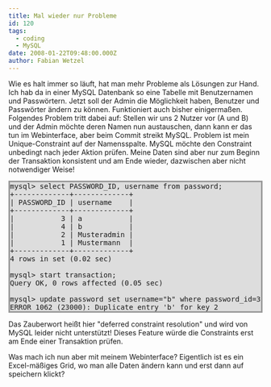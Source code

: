 ```yaml
---
title: Mal wieder nur Probleme
id: 120
tags:
  - coding
  - MySQL
date: 2008-01-22T09:48:00.000Z
author: Fabian Wetzel
---
```


Wie es halt immer so l&#228;uft, hat man mehr Probleme als L&#246;sungen zur Hand. Ich hab da in einer MySQL Datenbank so eine Tabelle mit Benutzernamen und Passw&#246;rtern. Jetzt soll der Admin die M&#246;glichkeit haben, Benutzer und Passw&#246;rter &#228;ndern zu k&#246;nnen. Funktioniert auch bisher einigerma&#223;en. Folgendes Problem tritt dabei auf: Stellen wir uns 2 Nutzer vor (A und B) und der Admin m&#246;chte deren Namen nun austauschen, dann kann er das tun im Webinterface, aber beim Commit streikt MySQL. Problem ist mein Unique-Constraint auf der Namensspalte. MySQL m&#246;chte den Constraint unbedingt nach jeder Aktion pr&#252;fen. Meine Daten sind aber nur zum Beginn der Transaktion konsistent und am Ende wieder, dazwischen aber nicht notwendiger Weise!
  <pre style="border-right: #999999 3px solid; border-top: #999999 3px solid; border-left: #999999 3px solid; border-bottom: #999999 3px solid; background-color: #dddddd">mysql&gt; select PASSWORD_ID, username from password;
+-------------+-------------+
| PASSWORD_ID | username    |
+-------------+-------------+
|           3 | a           |
|           4 | b           |
|           2 | Musteradmin |
|           1 | Mustermann  |
+-------------+-------------+
4 rows in set (0.02 sec)

mysql&gt; start transaction;
Query OK, 0 rows affected (0.05 sec)

mysql&gt; update password set username=&quot;b&quot; where password_id=3;
ERROR 1062 (23000): Duplicate entry 'b' for key 2</pre>

Das Zauberwort hei&#223;t hier &quot;deferred constraint resolution&quot; und wird von MySQL leider nicht unterst&#252;tzt! Dieses Feature w&#252;rde die Constraints erst am Ende einer Transaktion pr&#252;fen.

Was mach ich nun aber mit meinem Webinterface? Eigentlich ist es ein Excel-m&#228;&#223;iges Grid, wo man alle Daten &#228;ndern kann und erst dann auf speichern klickt?

